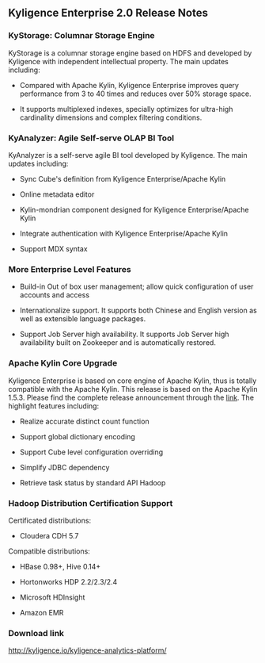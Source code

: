 ## Kyligence Enterprise 2.0 Release Notes

### KyStorage: Columnar Storage Engine

KyStorage is a columnar storage engine based on HDFS and developed by Kyligence with independent intellectual property. The main updates including:

* Compared with Apache Kylin, Kyligence Enterprise improves query performance from 3 to 40 times and reduces over 50%  storage space.

* It supports multiplexed indexes, specially optimizes for ultra-high cardinality dimensions and complex filtering conditions.

### KyAnalyzer: Agile Self-serve OLAP BI Tool

KyAnalyzer is a self-serve agile BI tool developed by Kyligence. The main updates including:

* Sync Cube's definition from Kyligence Enterprise/Apache Kylin

* Online metadata editor 

* Kylin-mondrian component designed for Kyligence Enterprise/Apache Kylin

* Integrate authentication with Kyligence Enterprise/Apache Kylin

* Support MDX syntax

### More Enterprise Level Features

* Build-in Out of box user management; allow quick configuration of user accounts and access

* Internationalize support. It supports both Chinese and English version as well as extensible language packages. 

* Support Job Server high availability. It supports Job Server high availability built on Zookeeper and is automatically restored. 



### Apache Kylin Core Upgrade

Kyligence Enterprise is based on core engine of Apache Kylin, thus is totally compatible with the Apache Kylin. This release is based on the Apache Kylin 1.5.3. Please find the complete release announcement through the [link](http://kylin.apache.org/docs15/release_notes.html). The highlight features including:

- Realize accurate distinct count function

- Support global dictionary encoding

- Support Cube level configuration overriding
- Simplify JDBC dependency
- Retrieve task status by standard API Hadoop



### Hadoop Distribution Certification Support

Certificated distributions: 

* Cloudera CDH 5.7

Compatible distributions: 

* HBase 0.98+, Hive 0.14+

* Hortonworks HDP 2.2/2.3/2.4

* Microsoft HDInsight

* Amazon EMR



### Download link

http://kyligence.io/kyligence-analytics-platform/